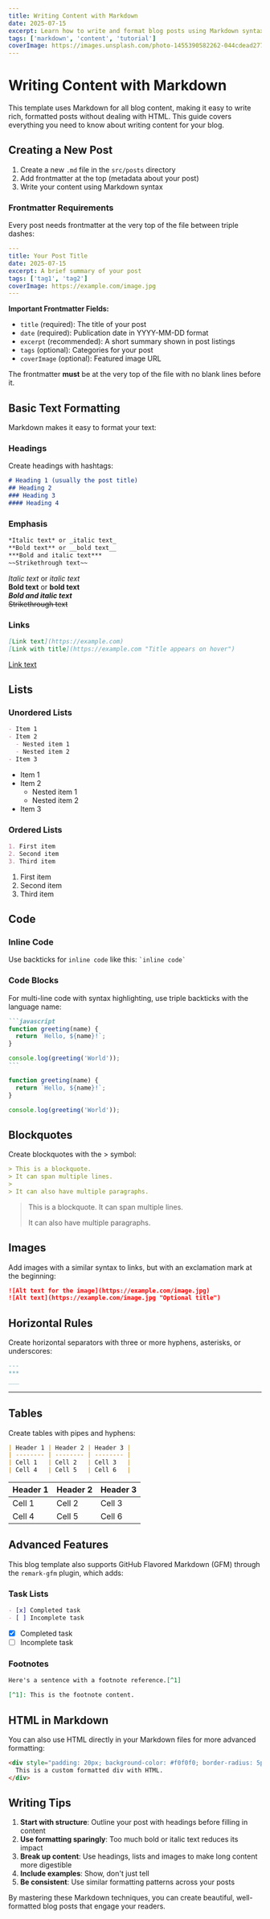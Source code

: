 ```yaml
---
title: Writing Content with Markdown
date: 2025-07-15
excerpt: Learn how to write and format blog posts using Markdown syntax with examples of all supported features.
tags: ['markdown', 'content', 'tutorial']
coverImage: https://images.unsplash.com/photo-1455390582262-044cdead277a
---
```


# Writing Content with Markdown

This template uses Markdown for all blog content, making it easy to write rich, formatted posts without dealing with HTML. This guide covers everything you need to know about writing content for your blog.

## Creating a New Post

1. Create a new `.md` file in the `src/posts` directory
2. Add frontmatter at the top (metadata about your post)
3. Write your content using Markdown syntax

### Frontmatter Requirements

Every post needs frontmatter at the very top of the file between triple dashes:

```yaml
---
title: Your Post Title
date: 2025-07-15
excerpt: A brief summary of your post
tags: ['tag1', 'tag2']
coverImage: https://example.com/image.jpg
---
```

**Important Frontmatter Fields:**

- `title` (required): The title of your post
- `date` (required): Publication date in YYYY-MM-DD format
- `excerpt` (recommended): A short summary shown in post listings
- `tags` (optional): Categories for your post
- `coverImage` (optional): Featured image URL

The frontmatter **must** be at the very top of the file with no blank lines before it.

## Basic Text Formatting

Markdown makes it easy to format your text:

### Headings

Create headings with hashtags:

```markdown
# Heading 1 (usually the post title)
## Heading 2
### Heading 3
#### Heading 4
```

### Emphasis

```markdown
*Italic text* or _italic text_
**Bold text** or __bold text__
***Bold and italic text***
~~Strikethrough text~~
```

*Italic text* or _italic text_  
**Bold text** or __bold text__  
***Bold and italic text***  
~~Strikethrough text~~

### Links

```markdown
[Link text](https://example.com)
[Link with title](https://example.com "Title appears on hover")
```

[Link text](https://example.com)

## Lists

### Unordered Lists

```markdown
- Item 1
- Item 2
  - Nested item 1
  - Nested item 2
- Item 3
```

- Item 1
- Item 2
  - Nested item 1
  - Nested item 2
- Item 3

### Ordered Lists

```markdown
1. First item
2. Second item
3. Third item
```

1. First item
2. Second item
3. Third item

## Code

### Inline Code

Use backticks for `inline code` like this: `` `inline code` ``

### Code Blocks

For multi-line code with syntax highlighting, use triple backticks with the language name:

````markdown
```javascript
function greeting(name) {
  return `Hello, ${name}!`;
}

console.log(greeting('World'));
```
````

```javascript
function greeting(name) {
  return `Hello, ${name}!`;
}

console.log(greeting('World'));
```

## Blockquotes

Create blockquotes with the > symbol:

```markdown
> This is a blockquote.
> It can span multiple lines.
>
> It can also have multiple paragraphs.
```

> This is a blockquote.
> It can span multiple lines.
>
> It can also have multiple paragraphs.

## Images

Add images with a similar syntax to links, but with an exclamation mark at the beginning:

```markdown
![Alt text for the image](https://example.com/image.jpg)
![Alt text](https://example.com/image.jpg "Optional title")
```

## Horizontal Rules

Create horizontal separators with three or more hyphens, asterisks, or underscores:

```markdown
---
***
___
```

---

## Tables

Create tables with pipes and hyphens:

```markdown
| Header 1 | Header 2 | Header 3 |
| -------- | -------- | -------- |
| Cell 1   | Cell 2   | Cell 3   |
| Cell 4   | Cell 5   | Cell 6   |
```

| Header 1 | Header 2 | Header 3 |
| -------- | -------- | -------- |
| Cell 1   | Cell 2   | Cell 3   |
| Cell 4   | Cell 5   | Cell 6   |

## Advanced Features

This blog template also supports GitHub Flavored Markdown (GFM) through the `remark-gfm` plugin, which adds:

### Task Lists

```markdown
- [x] Completed task
- [ ] Incomplete task
```

- [x] Completed task
- [ ] Incomplete task

### Footnotes

```markdown
Here's a sentence with a footnote reference.[^1]

[^1]: This is the footnote content.
```

## HTML in Markdown

You can also use HTML directly in your Markdown files for more advanced formatting:

```markdown
<div style="padding: 20px; background-color: #f0f0f0; border-radius: 5px;">
  This is a custom formatted div with HTML.
</div>
```

## Writing Tips

1. **Start with structure**: Outline your post with headings before filling in content
2. **Use formatting sparingly**: Too much bold or italic text reduces its impact
3. **Break up content**: Use headings, lists and images to make long content more digestible
4. **Include examples**: Show, don't just tell
5. **Be consistent**: Use similar formatting patterns across your posts

By mastering these Markdown techniques, you can create beautiful, well-formatted blog posts that engage your readers.
